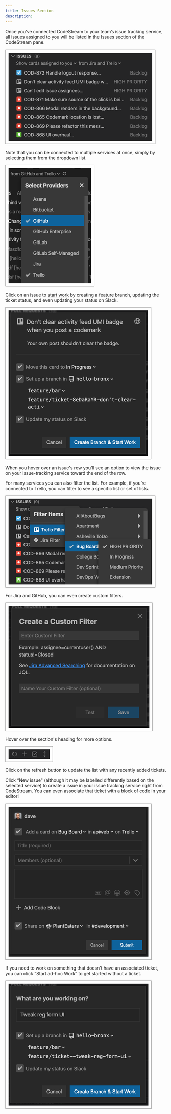 ```yaml
---
title: Issues Section
description: 
---
```


Once you’ve connected CodeStream to your team’s issue tracking service, all
issues assigned to you will be listed in the Issues section of the CodeStream
pane.

![Issues Section](../assets/images/IssuesSection.png)

Note that you can be connected to multiple services at once, simply by selecting
them from the dropdown list.

![Select Providers](../assets/images/Tasks-MultipleProviders.png)

Click on an issue to [start work](../workflow/start-work) by creating a feature
branch, updating the ticket status, and even updating your status on Slack.

![Start Work](../assets/images/IssuesStartWork.png)

When you hover over an issue's row you'll see an option to view the issue on
your issue-tracking service toward the end of the row. 

For many services you can also filter the list. For example, if you’re connected
to Trello, you can filter to see a specific list or set of lists. 

![Filter Issues](../assets/images/IssuesFilter.png)

For Jira and GitHub, you can even create custom filters.

![Customer Filter](../assets/images/IssuesCustomFilter.png)

Hover over the section's heading for more options.

![Issues Header](../assets/images/IssuesSectionHeader.png)

Click on the refresh button to update the list with any recently added tickets.

Click “New issue" (although it may be labelled differently based on the selected
service) to create a issue in your issue tracking service right from CodeStream.
You can even associate that ticket with a block of code in your editor!

![New Card](../assets/images/IssuesNewTrello.png)

If you need to work on something that doesn’t have an associated ticket, you can
click “Start ad-hoc Work” to get started without a ticket.

![Ad-hoc Work](../assets/images/IssuesStartAdHoc.png)
